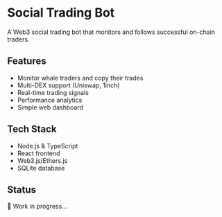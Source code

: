 # Social Trading Bot

A Web3 social trading bot that monitors and follows successful on-chain traders.

## Features
- Monitor whale traders and copy their trades
- Multi-DEX support (Uniswap, 1inch)
- Real-time trading signals
- Performance analytics
- Simple web dashboard

## Tech Stack
- Node.js & TypeScript
- React frontend
- Web3.js/Ethers.js
- SQLite database

## Status
🚧 Work in progress...